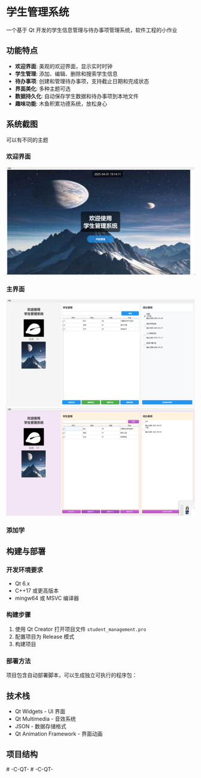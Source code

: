 # 学生管理系统

一个基于 Qt 开发的学生信息管理与待办事项管理系统，软件工程的小作业


## 功能特点

- **欢迎界面**: 美观的欢迎界面，显示实时时钟
- **学生管理**: 添加、编辑、删除和搜索学生信息
- **待办事项**: 创建和管理待办事项，支持截止日期和完成状态
- **界面美化**: 多种主题可选
- **数据持久化**: 自动保存学生数据和待办事项到本地文件
- **趣味功能**: 木鱼积累功德系统，放松身心

## 系统截图
可以有不同的主题

### 欢迎界面

![alt text](image-1.png)

### 主界面

![alt text](image-2.png)
![alt text](image.png)

### 添加学

## 构建与部署

### 开发环境要求

- Qt 6.x
- C++17 或更高版本
- mingw64 或 MSVC 编译器

### 构建步骤

1. 使用 Qt Creator 打开项目文件 `student_management.pro`
2. 配置项目为 Release 模式
3. 构建项目

### 部署方法

项目包含自动部署脚本，可以生成独立可执行的程序包：

## 技术栈

- Qt Widgets - UI 界面
- Qt Multimedia - 音效系统
- JSON - 数据存储格式
- Qt Animation Framework - 界面动画

## 项目结构

#   - C - Q T - 
 
 #   - C - Q T - 
 
 